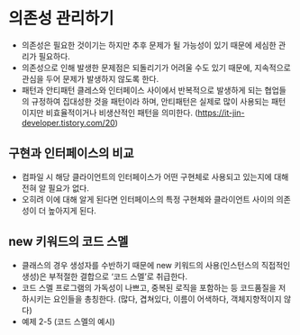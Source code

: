 # 의존성 관리하기
  - 의존성은 필요한 것이기는 하지만 추후 문제가 될 가능성이 있기 때문에 세심한 관리가 필요하다. 
  - 의존성으로 인해 발생한 문제점은 되돌리기가 어려울 수도 있기 때문에, 지속적으로 관심을 두어 문제가 발생하지 않도록 한다.
  - 패턴과 안티패턴
    클레스와 인터페이스 사이에서 반복적으로 발생하게 되는 협업들의 규정하여 집대성한 것을 패턴이라 하며, 
    안티패턴은 실제로 많이 사용되는 패턴이지만 비효율적이거나 비생산적인 패턴을 의미한다. 
    (https://it-jin-developer.tistory.com/20)

## 구현과 인터페이스의 비교
  - 컴파일 시 해당 클라이언트의 인터페이스가 어떤 구현체로 사용되고 있는지에 대해 전혀 알 필요가 없다. 
  - 오히려 이에 대해 알게 된다면 인터페이스의 특정 구현체와 클라이언트 사이의 의존성이 더 높아지게 된다.

## new 키워드의 코드 스멜
  - 클래스의 경우 생성자를 수반하기 때문에 new 키워드의 사용(인스턴스의 직접적인 생성)은 부적절한 결합으로 ‘코드 스멜’로 취급한다.
  - 코드 스멜
    프로그램의 가독성이 나쁘고, 중복된 로직을 포함하는 등 코드품질을 저하시키는 요인들을 총칭한다. 
    (많다, 겹쳐있다, 이름이 어색하다, 객체지향적이지 않다)
  - 예제 2-5 (코드 스멜의 예시)
    
